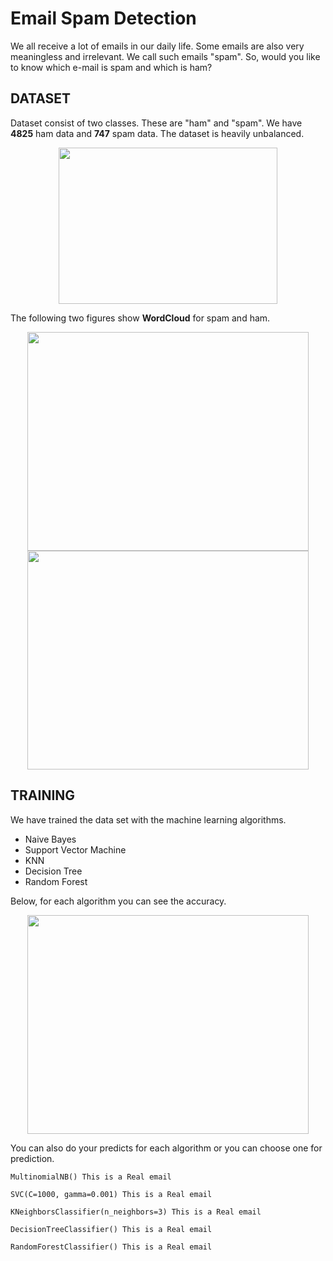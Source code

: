 # Email Spam Detection
We all receive a lot of emails in our daily life. Some emails are also very meaningless and irrelevant. We call such emails "spam". So, would you like to know which e-mail is spam and which is ham?

## DATASET
Dataset consist of two classes. These are "ham" and "spam". We have **4825** ham data and **747** spam data. The dataset is heavily unbalanced. 
<p align="center">
<img src="https://user-images.githubusercontent.com/81585804/177144875-67ea0a37-2040-4839-bf13-5c2aeb57e2f5.png" width="350" height="250">
</p>

The following two figures show **WordCloud** for spam and ham.

<p align="center"> 
<img src="https://user-images.githubusercontent.com/81585804/177145653-a8f04fd5-3983-4283-bc6f-93d372e6d5c4.png" width="450" height="350">
 <img src="https://user-images.githubusercontent.com/81585804/177145809-459c17b8-f064-4ae3-8c9c-3b0c51f61133.png" width="450" height="350">
</p>

## TRAINING
We have trained the data set with the machine learning algorithms. 

* Naive Bayes
* Support Vector Machine
* KNN
* Decision Tree
* Random Forest

Below, for each algorithm you can see the accuracy.

<p align="center"> 
 <img src="https://user-images.githubusercontent.com/81585804/177146582-ba4661f5-d6c1-4f41-801c-5829414f614e.png" width="450" height="350">
</p>

You can also do your predicts for each algorithm or you can choose one for prediction.

```
MultinomialNB() This is a Real email 

SVC(C=1000, gamma=0.001) This is a Real email 

KNeighborsClassifier(n_neighbors=3) This is a Real email 

DecisionTreeClassifier() This is a Real email 

RandomForestClassifier() This is a Real email 
```
